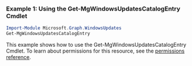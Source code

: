 ### Example 1: Using the Get-MgWindowsUpdatesCatalogEntry Cmdlet
```powershell
Import-Module Microsoft.Graph.WindowsUpdates
Get-MgWindowsUpdatesCatalogEntry
```
This example shows how to use the Get-MgWindowsUpdatesCatalogEntry Cmdlet.
To learn about permissions for this resource, see the [permissions reference](/graph/permissions-reference).
